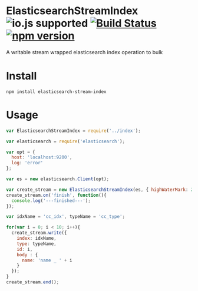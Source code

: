 # ElasticsearchStreamIndex ![io.js supported](https://img.shields.io/badge/io.js-supported-green.svg?style=flat) [![Build Status](https://travis-ci.org/topdmc/ElasticsearchStreamIndex.svg?branch=master)](https://travis-ci.org/topdmc/ElasticsearchStreamIndex) [![npm version](https://badge.fury.io/js/elasticsearch-stream-index.svg)](http://badge.fury.io/js/elasticsearch-stream-index)

A writable stream wrapped elasticsearch index operation to bulk

# Install

`npm install elasticsearch-stream-index`

# Usage

```javascript
var ElasticsearchStreamIndex = require('../index');

var elasticsearch = require('elasticsearch');

var opt = {
  host: 'localhost:9200',
  log: 'error'
};

var es = new elasticsearch.Client(opt);

var create_stream = new ElasticsearchStreamIndex(es, { highWaterMark: 2 });
create_stream.on('finish', function(){
  console.log('---finished---');
});

var idxName = 'cc_idx', typeName = 'cc_type';

for(var i = 0; i < 10; i++){
  create_stream.write({
    index: idxName,
    type: typeName,
    id: i,
    body : {
      name: 'name _ ' + i
    }
  });
}
create_stream.end();
```
